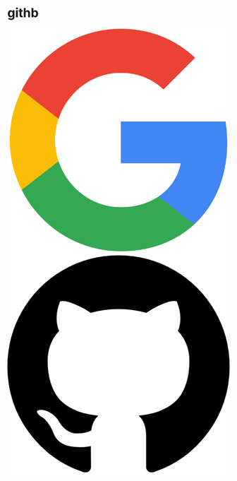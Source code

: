 # githb
![alt text](https://github.com/ResiStoy/githb/blob/main/Google__G__Logo.svg.png)
![alt text](https://github.com/ResiStoy/githb/blob/main/25231.png)

